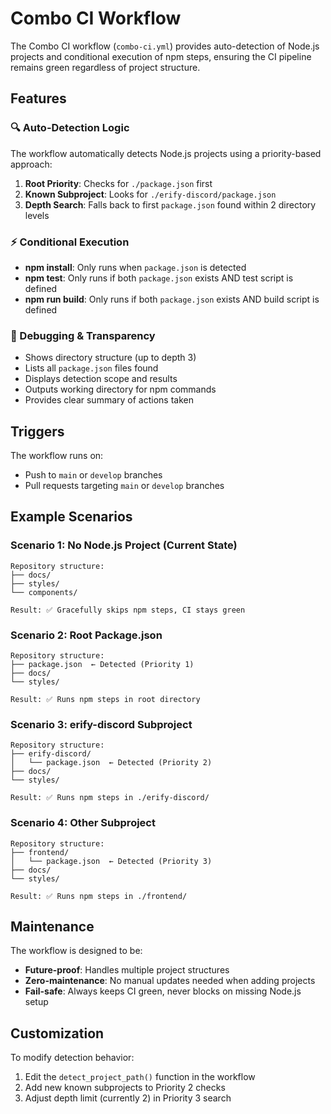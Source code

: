 # Combo CI Workflow

The Combo CI workflow (`combo-ci.yml`) provides auto-detection of Node.js projects and conditional execution of npm steps, ensuring the CI pipeline remains green regardless of project structure.

## Features

### 🔍 Auto-Detection Logic
The workflow automatically detects Node.js projects using a priority-based approach:

1. **Root Priority**: Checks for `./package.json` first
2. **Known Subproject**: Looks for `./erify-discord/package.json`
3. **Depth Search**: Falls back to first `package.json` found within 2 directory levels

### ⚡ Conditional Execution
- **npm install**: Only runs when `package.json` is detected
- **npm test**: Only runs if both `package.json` exists AND test script is defined
- **npm run build**: Only runs if both `package.json` exists AND build script is defined

### 🔧 Debugging & Transparency
- Shows directory structure (up to depth 3)
- Lists all `package.json` files found
- Displays detection scope and results
- Outputs working directory for npm commands
- Provides clear summary of actions taken

## Triggers

The workflow runs on:
- Push to `main` or `develop` branches
- Pull requests targeting `main` or `develop` branches

## Example Scenarios

### Scenario 1: No Node.js Project (Current State)
```
Repository structure:
├── docs/
├── styles/
└── components/

Result: ✅ Gracefully skips npm steps, CI stays green
```

### Scenario 2: Root Package.json
```
Repository structure:
├── package.json  ← Detected (Priority 1)
├── docs/
└── styles/

Result: ✅ Runs npm steps in root directory
```

### Scenario 3: erify-discord Subproject
```
Repository structure:
├── erify-discord/
│   └── package.json  ← Detected (Priority 2)
├── docs/
└── styles/

Result: ✅ Runs npm steps in ./erify-discord/
```

### Scenario 4: Other Subproject
```
Repository structure:
├── frontend/
│   └── package.json  ← Detected (Priority 3)
├── docs/
└── styles/

Result: ✅ Runs npm steps in ./frontend/
```

## Maintenance

The workflow is designed to be:
- **Future-proof**: Handles multiple project structures
- **Zero-maintenance**: No manual updates needed when adding projects
- **Fail-safe**: Always keeps CI green, never blocks on missing Node.js setup

## Customization

To modify detection behavior:
1. Edit the `detect_project_path()` function in the workflow
2. Add new known subprojects to Priority 2 checks
3. Adjust depth limit (currently 2) in Priority 3 search